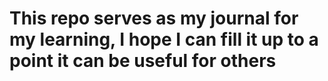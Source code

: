 # This repo serves as my journal for my learning, I hope I can fill it up to a point it can be useful for others


